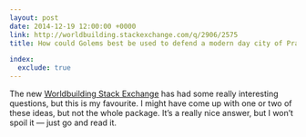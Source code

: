 ```yaml
---
layout: post
date: 2014-12-19 12:00:00 +0000
link: http://worldbuilding.stackexchange.com/q/2906/2575
title: How could Golems best be used to defend a modern day city of Prague?

index:
  exclude: true
---
```


The new [Worldbuilding Stack Exchange][wbse] has had some really interesting questions, but this is my favourite. I might have come up with one or two of these ideas, but not the whole package. It’s a really nice answer, but I won’t spoil it — just go and read it.

[wbse]: http://worldbuilding.stackexchange.com/
